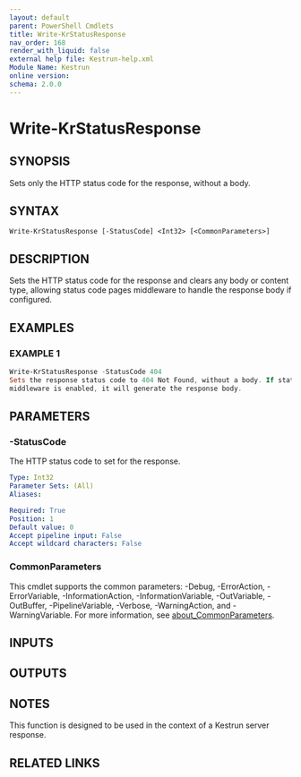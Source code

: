 ```yaml
---
layout: default
parent: PowerShell Cmdlets
title: Write-KrStatusResponse
nav_order: 168
render_with_liquid: false
external help file: Kestrun-help.xml
Module Name: Kestrun
online version:
schema: 2.0.0
---
```


# Write-KrStatusResponse

## SYNOPSIS
Sets only the HTTP status code for the response, without a body.

## SYNTAX

```
Write-KrStatusResponse [-StatusCode] <Int32> [<CommonParameters>]
```

## DESCRIPTION
Sets the HTTP status code for the response and clears any body or content type,
allowing status code pages middleware to handle the response body if configured.

## EXAMPLES

### EXAMPLE 1
```powershell
Write-KrStatusResponse -StatusCode 404
Sets the response status code to 404 Not Found, without a body. If status code pages
middleware is enabled, it will generate the response body.
```

## PARAMETERS

### -StatusCode
The HTTP status code to set for the response.

```yaml
Type: Int32
Parameter Sets: (All)
Aliases:

Required: True
Position: 1
Default value: 0
Accept pipeline input: False
Accept wildcard characters: False
```

### CommonParameters
This cmdlet supports the common parameters: -Debug, -ErrorAction, -ErrorVariable, -InformationAction, -InformationVariable, -OutVariable, -OutBuffer, -PipelineVariable, -Verbose, -WarningAction, and -WarningVariable. For more information, see [about_CommonParameters](http://go.microsoft.com/fwlink/?LinkID=113216).

## INPUTS

## OUTPUTS

## NOTES
This function is designed to be used in the context of a Kestrun server response.

## RELATED LINKS
